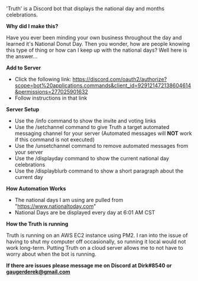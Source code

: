 'Truth' is a Discord bot that displays the national day and months celebrations.

**Why did I make this?**

Have you ever been minding your own business throughout the day and learned it's National Donut Day. Then you wonder, how are people knowing this type of thing or how can I keep up with the national days? Well here is the answer...

**Add to Server**
- Click the following link: https://discord.com/oauth2/authorize?scope=bot%20applications.commands&client_id=929121472138604614&permissions=277025901632
- Follow instructions in that link

**Server Setup**
- Use the /info command to show the invite and voting links
- Use the /setchannel command to give Truth a target automated messaging channel for your server (Automated messages will **NOT** work if this command is not executed)
- Use the /unsetchannel command to remove automated messages from your server
- Use the /displayday command to show the current national day celebrations
- Use the /displayblurb command to show a short paragraph about the current day

**How Automation Works**
- The national days I am using are pulled from "https://www.nationaltoday.com"
- National Days are be displayed every day at 6:01 AM CST

**How the Truth is running**

Truth is running on an AWS EC2 instance using PM2. I ran into the issue of having to shut my computer off occasionally, so running it local would not work long-term. Putting Truth on a cloud server allows me to not have to worry about when the bot is running.


**If there are issues please message me on Discord at Dirk#8540 or gaugerderek@gmail.com**
